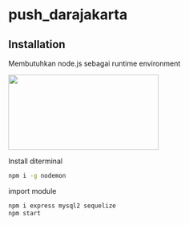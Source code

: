 # push_darajakarta
## Installation

Membutuhkan node.js sebagai runtime environment


<img src="https://codesyariah122.github.io/assets/images/post/Node-js-Logo.png" width="300" height="150">


Install diterminal

```sh
npm i -g nodemon
```

import module
```sh
npm i express mysql2 sequelize
npm start
```



